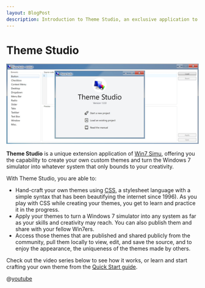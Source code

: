 ```yaml
---
layout: BlogPost
description: Introduction to Theme Studio, an exclusive application to Win7 Simu.
---
```


# Theme Studio

<a-social />

![Theme Studio](./img/themestudio.jpg)

__Theme Studio__ is a unique extension application of [Win7 Simu](../about.md), offering you the capability to create your own custom themes and turn the Windows 7 simulator into whatever system that only bounds to your creativity.

<m-features />

With Theme Studio, you are able to:

* Hand-craft your own themes using [CSS](https://developer.mozilla.org/en-US/docs/Web/CSS), a stylesheet language with a simple syntax that has been beautifying the internet since 1996). As you play with CSS while creating your themes, you get to learn and practice it in the progress.
* Apply your themes to turn a Windows 7 simulator into any system as far as your skills and creativity may reach. You can also publish them and share with your fellow Win7ers.
* Access those themes that are published and shared publicly from the community, pull them locally to view, edit, and save the source, and to enjoy the appearance, the uniqueness of the themes made by others.

Check out the video series below to see how it works, or learn and start crafting your own theme from the [Quick Start guide](./quick-guide.md).

@[youtube](https://youtube.com/playlist?list=PLztkJSxlj5P6lUgP806gAnAvgnCaSumsC)
